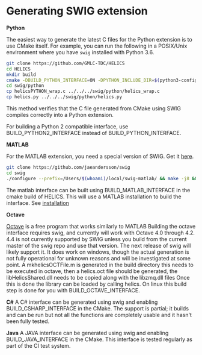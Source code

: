 # Generating SWIG extension

**Python**

The easiest way to generate the latest C files for the Python extension is to use CMake itself.
For example, you can run the following in a POSIX/Unix environment where you have `swig` installed with Python 3.6.

```bash
git clone https://github.com/GMLC-TDC/HELICS
cd HELICS
mkdir build
cmake -DBUILD_PYTHON_INTERFACE=ON -DPYTHON_INCLUDE_DIR=$(python3-config --prefix)/include/python3.6m/ -DCMAKE_INSTALL_PREFIX=$HOME/local/helics-develop/ .. && make -j 8 && make install
cd swig/python
cp helicsPYTHON_wrap.c ../../../swig/python/helics_wrap.c
cp helics.py ../../../swig/python/helics.py
```

This method verifies that the C file generated from CMake using SWIG compiles correctly into a Python extension.

For building a Python 2 compatible interface, use BUILD_PYTHON2_INTERFACE instead of BUILD_PYTHON_INTERFACE.

**MATLAB**

For the MATLAB extension, you need a special version of SWIG. Get it [here](https://github.com/jaeandersson/swig).

```bash
git clone https://github.com/jaeandersson/swig
cd swig
./configure --prefix=/Users/$(whoami)/local/swig-matlab/ && make -j8 && make install
```

The matlab interface can be built using BUILD_MATLAB_INTERFACE in the cmake build of HELICS. This will use a MATLAB installation to build the interface. See [installation](../installation/language.html)

**Octave**

[Octave](https://www.gnu.org/software/octave/) is a free program that works similarly to MATLAB
Building the octave interface requires swig, and currently will work with Octave 4.0 through 4.2. 4.4 is not currently supported by SWIG unless you build from the current master of the swig repo and use that version. The next release of swig will likely support it. It does work on windows, though the actual generation is not fully operational for unknown reasons and will be investigated at some point. A mkhelicsOCTFile.m is generated in the build directory this needs to be executed in octave, then a helics.oct file should be generated, the libHelicsShared.dll needs to be copied along with the libzmq.dll files Once this is done the library can be loaded by calling helics. On linux this build step is done for you with BUILD_OCTAVE_INTERFACE.

**C#**
A C# interface can be generated using swig and enabling BUILD_CSHARP_INTERFACE in the CMake. The support is partial; it builds and can be run but not all the functions are completely usable and it hasn't been fully tested.

**Java**
A JAVA interface can be generated using swig and enabling BUILD_JAVA_INTERFACE in the CMake. This interface is tested regularly as part of the CI test system.
